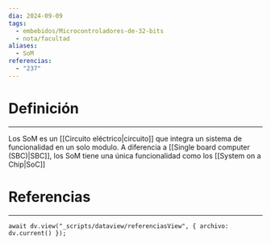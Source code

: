 ```yaml
---
dia: 2024-09-09
tags:
  - embebidos/Microcontroladores-de-32-bits
  - nota/facultad
aliases:
  - SoM
referencias:
  - "237"
---
```

# Definición
---
Los SoM es un [[Circuito eléctrico|circuito]] que integra un sistema de funcionalidad en un solo modulo. A diferencia a [[Single board computer (SBC)|SBC]], los SoM tiene una única funcionalidad como los [[System on a Chip|SoC]]


# Referencias
---
```dataviewjs
await dv.view("_scripts/dataview/referenciasView", { archivo: dv.current() });
```